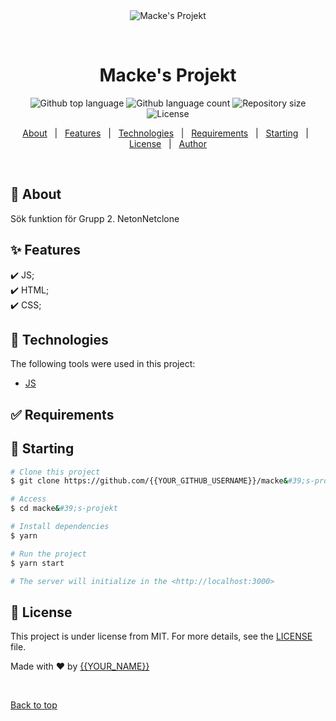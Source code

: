 <div align="center" id="top"> 
  <img src="./.github/app.gif" alt="Macke&#39;s Projekt" />

  &#xa0;

  <!-- <a href="https://macke&#39;sprojekt.netlify.app">Demo</a> -->
</div>

<h1 align="center">Macke&#39;s Projekt</h1>

<p align="center">
  <img alt="Github top language" src="https://img.shields.io/github/languages/top/{{YOUR_GITHUB_USERNAME}}/macke&#39;s-projekt?color=56BEB8">

  <img alt="Github language count" src="https://img.shields.io/github/languages/count/{{YOUR_GITHUB_USERNAME}}/macke&#39;s-projekt?color=56BEB8">

  <img alt="Repository size" src="https://img.shields.io/github/repo-size/{{YOUR_GITHUB_USERNAME}}/macke&#39;s-projekt?color=56BEB8">

  <img alt="License" src="https://img.shields.io/github/license/{{YOUR_GITHUB_USERNAME}}/macke&#39;s-projekt?color=56BEB8">

  <!-- <img alt="Github issues" src="https://img.shields.io/github/issues/{{YOUR_GITHUB_USERNAME}}/macke&#39;s-projekt?color=56BEB8" /> -->

  <!-- <img alt="Github forks" src="https://img.shields.io/github/forks/{{YOUR_GITHUB_USERNAME}}/macke&#39;s-projekt?color=56BEB8" /> -->

  <!-- <img alt="Github stars" src="https://img.shields.io/github/stars/{{YOUR_GITHUB_USERNAME}}/macke&#39;s-projekt?color=56BEB8" /> -->
</p>

<!-- Status -->

<!-- <h4 align="center"> 
	🚧  Macke&#39;s Projekt 🚀 Under construction...  🚧
</h4> 

<hr> -->

<p align="center">
  <a href="#dart-about">About</a> &#xa0; | &#xa0; 
  <a href="#sparkles-features">Features</a> &#xa0; | &#xa0;
  <a href="#rocket-technologies">Technologies</a> &#xa0; | &#xa0;
  <a href="#white_check_mark-requirements">Requirements</a> &#xa0; | &#xa0;
  <a href="#checkered_flag-starting">Starting</a> &#xa0; | &#xa0;
  <a href="#memo-license">License</a> &#xa0; | &#xa0;
  <a href="https://github.com/{{YOUR_GITHUB_USERNAME}}" target="_blank">Author</a>
</p>

<br>

## :dart: About ##

Sök funktion för Grupp 2. NetonNetclone

## :sparkles: Features ##

:heavy_check_mark: JS;\
:heavy_check_mark: HTML;\
:heavy_check_mark: CSS;

## :rocket: Technologies ##

The following tools were used in this project:

- [JS](https://www.w3schools.com)

## :white_check_mark: Requirements ##



## :checkered_flag: Starting ##

```bash
# Clone this project
$ git clone https://github.com/{{YOUR_GITHUB_USERNAME}}/macke&#39;s-projekt

# Access
$ cd macke&#39;s-projekt

# Install dependencies
$ yarn

# Run the project
$ yarn start

# The server will initialize in the <http://localhost:3000>
```

## :memo: License ##

This project is under license from MIT. For more details, see the [LICENSE](LICENSE.md) file.


Made with :heart: by <a href="https://github.com/{{YOUR_GITHUB_USERNAME}}" target="_blank">{{YOUR_NAME}}</a>

&#xa0;

<a href="#top">Back to top</a>
